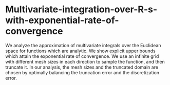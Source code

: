 # Multivariate-integration-over-R-s-with-exponential-rate-of-convergence
We analyze the approximation of multivariate integrals over the Euclidean space for functions which are analytic. We show explicit upper bounds which attain the exponential rate of convergence. We use an infinite grid with different mesh sizes in each direction to sample the function, and then truncate it. In our analysis, the mesh sizes and the truncated domain are chosen by optimally balancing the truncation error and the discretization error.

